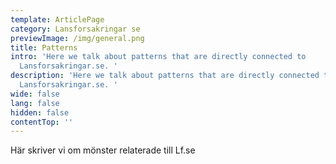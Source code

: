 ```yaml
---
template: ArticlePage
category: Lansforsakringar se
previewImage: /img/general.png
title: Patterns
intro: 'Here we talk about patterns that are directly connected to
  Lansforsakringar.se. '
description: 'Here we talk about patterns that are directly connected to
  Lansforsakringar.se. '
wide: false
lang: false
hidden: false
contentTop: ''
---
```


Här skriver vi om mönster relaterade till Lf.se
